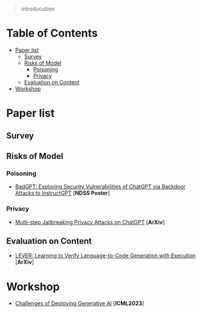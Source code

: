 > introducution

# Table of Contents
- [Paper list](#Paper-list)
  - [Survey](#survey)
  - [Risks of Model](#Risks-of-Model)
    - [Poisoning](#Poisoning)
    - [Privacy](#Privacy)
  - [Evaluation on Content](#Evaluation-on-Content)
- [Workshop](#Workshop)

# Paper list

## Survey

## Risks of Model

### Poisoning
- [BadGPT: Exploring Security Vulnerabilities of ChatGPT via Backdoor Attacks to InstructGPT](https://arxiv.org/abs/2304.12298) [**NDSS Poster**]

### Privacy
- [Multi-step Jailbreaking Privacy Attacks on ChatGPT](http://arxiv.org/abs/2304.05197) [**ArXiv**]

## Evaluation on Content
- [LEVER: Learning to Verify Language-to-Code Generation with Execution](https://arxiv.org/abs/2302.08468) [**ArXiv**]

# Workshop
- [Challenges of Deploying Generative AI](https://deployinggenerativeai.github.io/index) [**ICML2023**]
